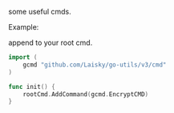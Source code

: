 some useful cmds.

Example:

append to your root cmd.

```go
import (
	gcmd "github.com/Laisky/go-utils/v3/cmd"
)

func init() {
	rootCmd.AddCommand(gcmd.EncryptCMD)
}

```
